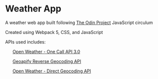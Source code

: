 # Weather App

<p>A weather web app built following <a href='https://www.theodinproject.com/lessons/node-path-javascript-todo-list'>The Odin Project</a> JavaScript circulum</p>

<p>Created using Webpack 5, CSS, and JavaScript</p>

<p>APIs used includes:</p>
<ol><a href='https://openweathermap.org/api/one-call-3'>Open Weather - One Call API 3.0</a></ol>
<ol><a href='https://apidocs.geoapify.com/docs/geocoding/reverse-geocoding/#about'>Geoapify Reverse Geocoding API</a></ol>
<ol><a href='https://openweathermap.org/api/geocoding-api'>Open Weather - Direct Geocoding API</a></ol>
